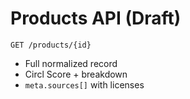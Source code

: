 # Products API (Draft)

`GET /products/{id}`

- Full normalized record
- Circl Score + breakdown
- `meta.sources[]` with licenses

